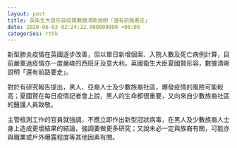 ```yaml
---
layout: post
title: 英衛生大臣形容疫情數據清晰說明「還有前路要走」
date: 2020-06-03 02:24:22.000000000 +08:00
categories: rthk
---
```


新型肺炎疫情在英國逐步改善，但以單日新增個案、入院人數及死亡病例計算，目前嚴重過疫情亦一度嚴峻的西班牙及意大利。英國衛生大臣夏國賢形容，數據清晰說明「還有前路要走」。

對於有研究報告提出，黑人、亞裔人士及少數族裔社區，爆發疫情的風險可能較高；夏國賢在每日疫情記者會上說，黑人的生命都很重要，又向來自少數族裔社區的醫護人員致敬。

主管檢測工作的官員就強調，不應立即作出新型冠狀病毒，在黑人及少數族裔人士身上造成更壞結果的結論，強調要做更多研究；又說未必一定與族裔有關，可能亦與職業或戶外曝露程度等其他因素有關。

